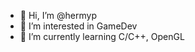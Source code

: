 - 👋 Hi, I’m @hermyp
- 👀 I’m interested in GameDev
- 🌱 I’m currently learning C/C++, OpenGL
<!--
- 💞️ I’m looking to collaborate on ...
- 📫 How to reach me ...
- 😄 Pronouns: ...
- ⚡ Fun fact: ...
--->

<!---
hermyp/hermyp is a ✨ special ✨ repository because its `README.md` (this file) appears on your GitHub profile.
You can click the Preview link to take a look at your changes.
--->
